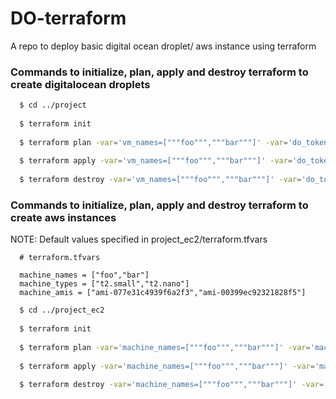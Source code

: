 # DO-terraform
A repo to deploy basic digital ocean droplet/ aws instance using terraform

### Commands to initialize, plan, apply and destroy terraform to create digitalocean droplets

```bash
  $ cd ../project
  
  $ terraform init 
  
  $ terraform plan -var='vm_names=["""foo""","""bar"""]' -var='do_token=YOUR_DO_TOKEN'
  
  $ terraform apply -var='vm_names=["""foo""","""bar"""]' -var='do_token=YOUR_DO_TOKEN'
  
  $ terraform destroy -var='vm_names=["""foo""","""bar"""]' -var='do_token=YOUR_DO_TOKEN'
```

### Commands to initialize, plan, apply and destroy terraform to create aws instances

NOTE: Default values specified in project_ec2/terraform.tfvars

```code
  # terraform.tfvars

  machine_names = ["foo","bar"]
  machine_types = ["t2.small","t2.nano"]
  machine_amis = ["ami-077e31c4939f6a2f3","ami-00399ec92321828f5"]
```


```bash
  $ cd ../project_ec2
  
  $ terraform init 
  
  $ terraform plan -var='machine_names=["""foo""","""bar"""]' -var='machine_amis=["""AWS_AMI_ONE""","""AWS_AMI_TWO"""]' -var='machine_types=["""AWS_TYPE_ONE""","""AWS_TYPE_TWO"""]' -var='aws_user=YOUR_CONFIGURED_PROFILE_NAME' 
  
  $ terraform apply -var='machine_names=["""foo""","""bar"""]' -var='machine_amis=["""AWS_AMI_ONE""","""AWS_AMI_TWO"""]' -var='machine_types=["""AWS_TYPE_ONE""","""AWS_TYPE_TWO"""]' -var='aws_user=YOUR_CONFIGURED_PROFILE_NAME' 
  
  $ terraform destroy -var='machine_names=["""foo""","""bar"""]' -var='machine_amis=["""AWS_AMI_ONE""","""AWS_AMI_TWO"""]' -var='machine_types=["""AWS_TYPE_ONE""","""AWS_TYPE_TWO"""]' -var='aws_user=YOUR_CONFIGURED_PROFILE_NAME' 
```
